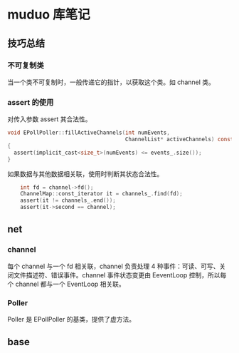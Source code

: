 # muduo 库笔记

## 技巧总结
### 不可复制类
当一个类不可复制时，一般传递它的指针，以获取这个类。如 channel 类。
### assert 的使用
对传入参数 assert 其合法性。
```c
void EPollPoller::fillActiveChannels(int numEvents,
                                     ChannelList* activeChannels) const
{
  assert(implicit_cast<size_t>(numEvents) <= events_.size());
}
```

如果数据与其他数据相关联，使用时判断其状态合法性。
```c
    int fd = channel->fd();
    ChannelMap::const_iterator it = channels_.find(fd);
    assert(it != channels_.end());
    assert(it->second == channel);
```
## net
### channel
每个 channel 与一个 fd 相关联，channel 负责处理 4 种事件：可读、可写、关闭文件描述符、错误事件。channel 事件状态变更由 EeventLoop 控制，所以每个 channel 都与一个 EventLoop 相关联。

### Poller
Poller 是 EPollPoller 的基类，提供了虚方法。
## base